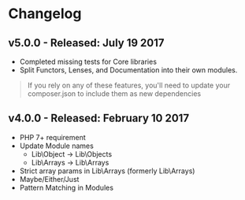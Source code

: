 # Changelog

## v5.0.0 - Released: July 19 2017
- Completed missing tests for Core libraries
- Split Functors, Lenses, and Documentation into their own modules.
> If you rely on any of these features, you'll need to update your composer.json to include them as new dependencies

## v4.0.0 - Released: February 10 2017
- PHP 7+ requirement
- Update Module names
  - Lib\Object -> Lib\Objects
  - Lib\Arrays -> Lib\Arrays
- Strict array params in Lib\Arrays (formerly Lib\Arrays)
- Maybe/Either/Just
- Pattern Matching in Modules
